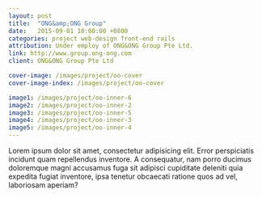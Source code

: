 ```yaml
---
layout: post
title:  "ONG&amp;ONG Group"
date:   2015-09-01 10:00:00 +0800
categories: project web-design front-end rails
attribution: Under employ of ONG&ONG Group Pte Ltd.
link: http://www.group.ong-ong.com
client: ONG&ONG Group Pte Ltd

cover-image: /images/project/oo-cover
cover-image-index: /images/project/oo-cover

image1:	/images/project/oo-inner-6
image2:	/images/project/oo-inner-2
image3:	/images/project/oo-inner-5
image4:	/images/project/oo-inner-3
image5:	/images/project/oo-inner-4
---
```


Lorem ipsum dolor sit amet, consectetur adipisicing elit. Error perspiciatis incidunt quam repellendus inventore. A consequatur, nam porro ducimus doloremque magni accusamus fuga sit adipisci cupiditate deleniti quia expedita fugiat inventore, ipsa tenetur obcaecati ratione quos ad vel, laboriosam aperiam?
